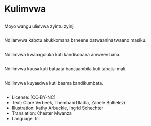 # Kulimvwa

##
Moyo wangu ulimvwa zyintu zyinji.

##
Ndilamvwa kabotu akukkomana baneene batwaanina twaano masiku.

##
Ndilimvwa kwaanguluka kuti kandisobana amweenzuma.

##
Ndilimvwa kuusa kuti bataata bandaambila kuti tabajisi mali.

##
Ndilimvwa kuyandwa kuti baama bandikumbata.

##
* License: [CC-BY-NC]
* Text: Clare Verbeek, Thembani Dladla, Zanele Buthelezi
* Illustration: Kathy Arbuckle, Ingrid Schechter
* Translation: Chester Mwanza
* Language: toi
